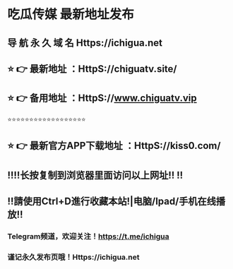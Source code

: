 # 吃瓜传媒 最新地址发布 
## 导 航 永 久 域 名  Https://ichigua.net
## ⭐️ 👉 最新地址 ：HttpS://chiguatv.site/
## ⭐️ 👉 备用地址 ：HttpS://www.chiguatv.vip
⭐️⭐️⭐️⭐️⭐️⭐️⭐️⭐️⭐️⭐️⭐️⭐️⭐️⭐️⭐️⭐️⭐️⭐️
## ⭐️ 👉 最新官方APP下载地址 ：HttpS://kiss0.com/
## ‼️‼️长按复制到浏览器里面访问以上网址‼️  ‼️
## ‼️請使用Ctrl+D進行收藏本站!|电脑/Ipad/手机在线播放‼️
### Telegram频道，欢迎关注！https://t.me/ichigua
### 谨记永久发布页哦！Https://ichigua.net
